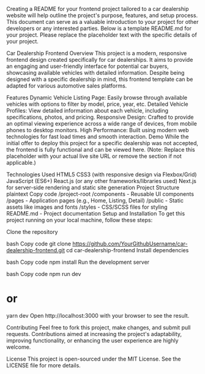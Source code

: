 
Creating a README for your frontend project tailored to a car dealership website will help outline the project's purpose, features, and setup process. This document can serve as a valuable introduction to your project for other developers or any interested parties. Below is a template README.md for your project. Please replace the placeholder text with the specific details of your project.

Car Dealership Frontend
Overview
This project is a modern, responsive frontend design created specifically for car dealerships. It aims to provide an engaging and user-friendly interface for potential car buyers, showcasing available vehicles with detailed information. Despite being designed with a specific dealership in mind, this frontend template can be adapted for various automotive sales platforms.

Features
Dynamic Vehicle Listing Page: Easily browse through available vehicles with options to filter by model, price, year, etc.
Detailed Vehicle Profiles: View detailed information about each vehicle, including specifications, photos, and pricing.
Responsive Design: Crafted to provide an optimal viewing experience across a wide range of devices, from mobile phones to desktop monitors.
High Performance: Built using modern web technologies for fast load times and smooth interaction.
Demo
While the initial offer to deploy this project for a specific dealership was not accepted, the frontend is fully functional and can be viewed here. (Note: Replace this placeholder with your actual live site URL or remove the section if not applicable.)

Technologies Used
HTML5
CSS3 (with responsive design via Flexbox/Grid)
JavaScript (ES6+)
React.js (or any other frameworks/libraries used)
Next.js for server-side rendering and static site generation
Project Structure
plaintext
Copy code
/project-root
    /components  - Reusable UI components
    /pages       - Application pages (e.g., Home, Listing, Detail)
    /public      - Static assets like images and fonts
    /styles      - CSS/SCSS files for styling
    README.md    - Project documentation
Setup and Installation
To get this project running on your local machine, follow these steps:

Clone the repository

bash
Copy code
git clone https://github.com/YourGithubUsername/car-dealership-frontend.git
cd car-dealership-frontend
Install dependencies

bash
Copy code
npm install
Run the development server

bash
Copy code
npm run dev
# or
yarn dev
Open http://localhost:3000 with your browser to see the result.

Contributing
Feel free to fork this project, make changes, and submit pull requests. Contributions aimed at increasing the project's adaptability, improving functionality, or enhancing the user experience are highly welcome.

License
This project is open-sourced under the MIT License. See the LICENSE file for more details.

